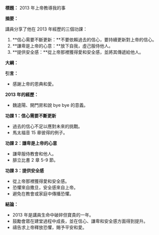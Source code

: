 **標題：** 2013 年上帝教導我的事

**摘要：**

講員分享了他在 2013 年經歷的三個功課：

1. **信心需要不斷更新：**不要依賴過去的信心，要持續更新對上帝的信心。
2. **謙卑是上帝的心意：**放下自我，虛己服侍他人。
3. **提供安全感：**從上帝那裡獲得愛和安全感，並將其傳遞給他人。

**大綱：**

**引言：**
* 感謝上帝的恩典和愛。

**2013 年的經歷：**
* 魏逵陽、開門房和說 bye bye 的意義。

**功課 1：信心需要不斷更新**
* 過去的信心不足以應對未來的挑戰。
* 馬太福音 15 章彼得的例子。

**功課 2：謙卑是上帝的心意**
* 謙卑服侍教會和他人。
* 腓立比書 2 章 5-9 節。

**功課 3：提供安全感**
* 從上帝那裡獲得愛和安全感。
* 恐懼來自撒旦，安全感來自上帝。
* 避免在教會或家庭中傳播恐懼。

**結論：**
* 2013 年是講員生命中破碎但寶貴的一年。
* 鼓勵會眾在建堂過程中成長，並在信心、謙卑和安全感方面得到提升。
* 禱告求上帝釋放恐懼，賜予平安和愛。